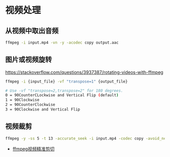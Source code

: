# 视频处理

## 从视频中取出音频

```bash
ffmpeg -i input.mp4 -vn -y -acodec copy output.aac
```


## 图片或视频旋转

https://stackoverflow.com/questions/3937387/rotating-videos-with-ffmpeg


```bash
ffmpeg -i {input_file} -vf "transpose=1" {output_file}

# Use -vf "transpose=2,transpose=2" for 180 degrees.
0 = 90CounterCLockwise and Vertical Flip (default)
1 = 90Clockwise
2 = 90CounterClockwise
3 = 90Clockwise and Vertical Flip
```

## 视频裁剪

```bash
ffmpeg -y -ss 5 -t 13 -accurate_seek -i input.mp4 -codec copy -avoid_negative_ts 1 output.mp4
```

- [ffmpeg视频精准剪切](https://zhuanlan.zhihu.com/p/97914917)
